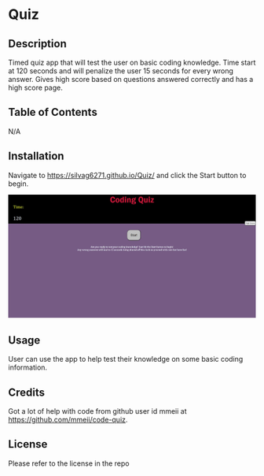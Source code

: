 # Quiz

## Description

Timed quiz app that will test the user on basic coding knowledge. Time start at 120 seconds and will penalize the user 15 seconds for every wrong answer. Gives high score based on questions answered correctly and has a high score page. 

## Table of Contents
N/A

## Installation 

Navigate to <https://silvag6271.github.io/Quiz/> and click the Start button to begin. 

![picture of quiz](assets/Quiz.jpeg)

## Usage
User can use the app to help test their knowledge on some basic coding information. 


## Credits
Got a lot of help with code from github user id mmeii at https://github.com/mmeii/code-quiz.

## License
Please refer to the license in the repo
